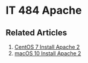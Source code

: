 # IT 484 Apache

## Related Articles
1. [CentOS 7 Install Apache 2](https://www.ruoxue.org/it-484-centos-7-install-apache-2/)
2. [macOS 10 Install Apache 2](https://www.ruoxue.org/it-484-macos-10-install-apache-2/)

